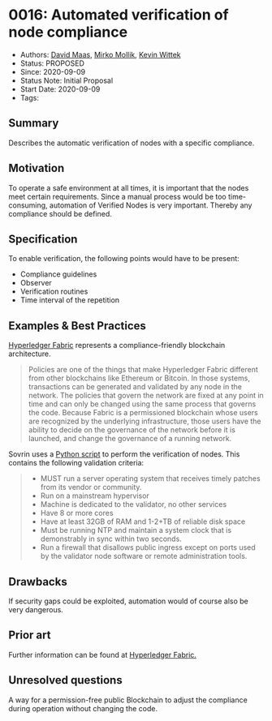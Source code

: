 # 0016: Automated verification of node compliance
- Authors: [David Maas](david_maas@hotmail.de), [Mirko Mollik](mollik@trustcerts.de), [Kevin Wittek](wittek@internet-sicherheit.de) 
- Status: PROPOSED
- Since: 2020-09-09 
- Status Note: Initial Proposal  
- Start Date: 2020-09-09 
- Tags: 

## Summary
Describes the automatic verification of nodes with a specific compliance.

## Motivation
To operate a safe environment at all times, it is important that the nodes meet certain requirements. 
Since a manual process would be too time-consuming, automation of Verified Nodes is very important. 
Thereby any compliance should be defined.

## Specification
To enable verification, the following points would have to be present:
* Compliance guidelines
* Observer
* Verification routines
* Time interval of the repetition

## Examples & Best Practices
[Hyperledger Fabric](https://hyperledger-fabric.readthedocs.io/en/release-2.2/policies/policies.html) represents a compliance-friendly blockchain architecture.

>Policies are one of the things that make Hyperledger Fabric different from other blockchains like Ethereum or Bitcoin. In those systems, transactions can be generated and validated by any node in the network. The policies that govern the network are fixed at any point in time and can only be changed using the same process that governs the code. Because Fabric is a permissioned blockchain whose users are recognized by the underlying infrastructure, those users have the ability to decide on the governance of the network before it is launched, and change the governance of a running network.

Sovrin uses a [Python script](https://github.com/sovrin-foundation/steward-tools/blob/master/steward_tech_check.py) to perform the verification of nodes. This contains the following validation criteria:
>* MUST run a server operating system that receives timely patches from its vendor or community. 
>* Run on a mainstream hypervisor
>* Machine is dedicated to the validator, no other services
>* Have 8 or more cores
>* Have at least 32GB of RAM and 1-2+TB of reliable disk space
>* Must be running NTP and maintain a system clock that is demonstrably in sync within two seconds.
>* Run a firewall that disallows public ingress except on ports used by the validator node software or remote administration tools.

## Drawbacks
If security gaps could be exploited, automation would of course also be very dangerous.

## Prior art
Further information can be found at [Hyperledger Fabric.](https://hyperledger-fabric.readthedocs.io/en/release-2.2/)

## Unresolved questions
A way for a permission-free public Blockchain to adjust the compliance during operation without changing the code.

